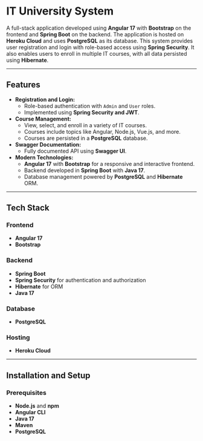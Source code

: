 # IT University System

A full-stack application developed using **Angular 17** with **Bootstrap** on the frontend and **Spring Boot** on the backend. The application is hosted on **Heroku Cloud** and uses **PostgreSQL** as its database. This system provides user registration and login with role-based access using **Spring Security**. It also enables users to enroll in multiple IT courses, with all data persisted using **Hibernate**.

---

## Features

- **Registration and Login:**
  - Role-based authentication with `Admin` and `User` roles.
  - Implemented using **Spring Security and JWT**.
- **Course Management:**
  - View, select, and enroll in a variety of IT courses.
  - Courses include topics like Angular, Node.js, Vue.js, and more.
  - Courses are persisted in a **PostgreSQL** database.
- **Swagger Documentation:**
  - Fully documented API using **Swagger UI**.
- **Modern Technologies:**
  - **Angular 17** with **Bootstrap** for a responsive and interactive frontend.
  - Backend developed in **Spring Boot** with **Java 17**.
  - Database management powered by **PostgreSQL** and **Hibernate** ORM.

---

## Tech Stack

### Frontend
- **Angular 17**
- **Bootstrap**

### Backend
- **Spring Boot**
- **Spring Security** for authentication and authorization
- **Hibernate** for ORM
- **Java 17**

### Database
- **PostgreSQL**

### Hosting
- **Heroku Cloud**

---

## Installation and Setup

### Prerequisites
- **Node.js** and **npm**
- **Angular CLI**
- **Java 17**
- **Maven**
- **PostgreSQL**
